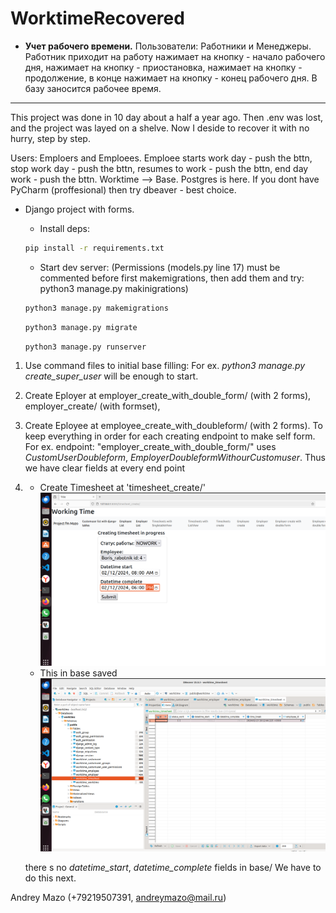 # WorktimeRecovered
- **Учет рабочего времени.**
Пользователи: Работники и Менеджеры.
Работник приходит на работу нажимает на кнопку - начало рабочего дня, нажимает на кнопку - приостановка, нажимает на кнопку - продолжение, в конце нажимает на кнопку - конец рабочего дня. В базу заносится рабочее время.
____________________________
This project was done in 10 day about a half a year ago. Then .env was lost, and the project was layed on a shelve. Now I deside to recover it with no hurry, step by step.

Users: Emploers and Emploees. Emploee starts work day - push the bttn, stop work day - push the bttn, resumes to work - push the bttn, end day work - push the bttn. Worktime --> Base. Postgres is here. If you dont have PyCharm (proffesional) then try dbeaver - best choice.

- Django project with forms. 
    - Install deps:

    ```cmd
    pip install -r requirements.txt
    ```

    - Start dev server:
    (Permissions (models.py line 17) must be commented before first makemigrations, then add them and try: python3 manage.py makinigrations)

    ```cmd
    python3 manage.py makemigrations 
    ```

     ```cmd
    python3 manage.py migrate
    ```

    ```cmd
    python3 manage.py runserver
    ```



1. Use command files to initial base filling: For ex. _python3 manage.py create_super_user_ will be enough to start.
2. Create Eployer at employer_create_with_double_form/ (with 2 forms), employer_create/ (with formset), 
3. Create Eployee at employee_create_with_doubleform/ (with 2 forms).
To keep everything in order for each creating endpoint to make self form. For ex. endpoint: "employer_create_with_double_form/" uses _CustomUserDoubleform_, _EmployerDoubleformWithourCustomuser_. Thus we have clear fields at every end point
4.  - Create Timesheet at 'timesheet_create/'
    ![Create Timesheet at 'timesheet_create/'.](/media/Screenshot%20from%202024-02-13%2022-09-50.png)
    - This in base saved
    ![This in base saved.](/media/Screenshot%20from%202024-02-13%2022-36-40.png)
    
    there s no _datetime_start_, _datetime_complete_ fields in base/ We have to do this next.
    
Andrey Mazo (+79219507391, andreymazo@mail.ru)